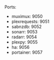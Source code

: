 Ports:
* muximux: 9050
* plexrequests: 9051
* sabnzdb: 9052
* sonarr: 9053
* radarr: 9054
* plexpy: 9055
* ha: 9056
* portainer: 9057
